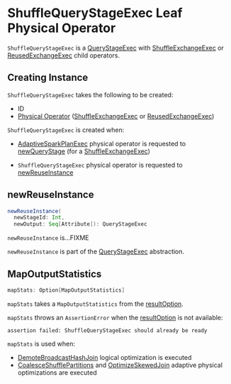 # ShuffleQueryStageExec Leaf Physical Operator

`ShuffleQueryStageExec` is a [QueryStageExec](QueryStageExec.md) with [ShuffleExchangeExec](ShuffleExchangeExec.md) or [ReusedExchangeExec](ReusedExchangeExec.md) child operators.

## Creating Instance

`ShuffleQueryStageExec` takes the following to be created:

* <span id="id"> ID
* <span id="plan"> [Physical Operator](SparkPlan.md) ([ShuffleExchangeExec](ShuffleExchangeExec.md) or [ReusedExchangeExec](ReusedExchangeExec.md))

`ShuffleQueryStageExec` is created when:

* [AdaptiveSparkPlanExec](AdaptiveSparkPlanExec.md) physical operator is requested to [newQueryStage](AdaptiveSparkPlanExec.md#newQueryStage) (for a [ShuffleExchangeExec](ShuffleExchangeExec.md))

* `ShuffleQueryStageExec` physical operator is requested to [newReuseInstance](#newReuseInstance)

## <span id="newReuseInstance"> newReuseInstance

```scala
newReuseInstance(
  newStageId: Int,
  newOutput: Seq[Attribute]): QueryStageExec
```

`newReuseInstance` is...FIXME

`newReuseInstance` is part of the [QueryStageExec](QueryStageExec.md) abstraction.

## <span id="mapStats"> MapOutputStatistics

```scala
mapStats: Option[MapOutputStatistics]
```

`mapStats` takes a `MapOutputStatistics` from the [resultOption](QueryStageExec.md#resultOption).

`mapStats` throws an `AssertionError` when the [resultOption](QueryStageExec.md#resultOption) is not available:

```text
assertion failed: ShuffleQueryStageExec should already be ready
```

`mapStats` is used when:

* [DemoteBroadcastHashJoin](../logical-optimizations/DemoteBroadcastHashJoin.md) logical optimization is executed
* [CoalesceShufflePartitions](../physical-optimizations/CoalesceShufflePartitions.md) and [OptimizeSkewedJoin](../physical-optimizations/OptimizeSkewedJoin.md) adaptive physical optimizations are executed
